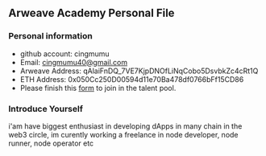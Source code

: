 ## Arweave Academy Personal File

### Personal information

- github account: cingmumu
- Email: cingmumu40@gmail.com
- Arweave Address: qAlaiFnDQ_7VE7KjpDNOfLiNqCobo5DsvbkZc4cRt1Q
- ETH Address: 0x050Cc250D00594d11e70Ba478df0766bFf15CD86
- Please finish this [form](https://docs.google.com/forms/d/e/1FAIpQLSfWA5fIIcBgmRppm3jNz5vmf9Mai_QMVil-2pO4r7YKn_Zhtw/viewform?usp=sf_link) to join in the talent pool.

### Introduce Yourself
 i'am have biggest enthusiast in developing dApps in many chain in the web3 circle, im curently working a freelance in node developer, node runner, node operator etc
